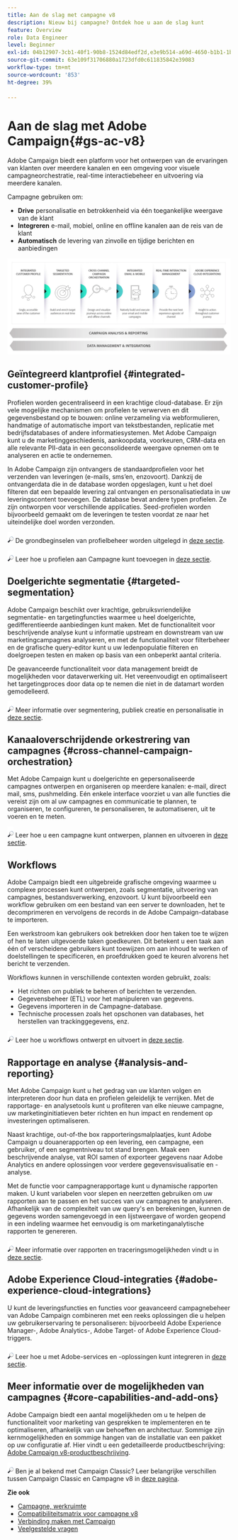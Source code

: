 ```yaml
---
title: Aan de slag met campagne v8
description: Nieuw bij campagne? Ontdek hoe u aan de slag kunt
feature: Overview
role: Data Engineer
level: Beginner
exl-id: 04b12907-3cb1-40f1-90b8-1524d84edf2d,e3e9b514-a69d-4650-b1b1-1b76b4f3d63f
source-git-commit: 63e109f31706880a1723dfd0c611835842e39083
workflow-type: tm+mt
source-wordcount: '853'
ht-degree: 39%

---
```


# Aan de slag met Adobe Campaign{#gs-ac-v8}

Adobe Campaign biedt een platform voor het ontwerpen van de ervaringen van klanten over meerdere kanalen en een omgeving voor visuele campagneorchestratie, real-time interactiebeheer en uitvoering via meerdere kanalen.

Campagne gebruiken om:

* **Drive** personalisatie en betrokkenheid via één toegankelijke weergave van de klant
* **Integreren** e-mail, mobiel, online en offline kanalen aan de reis van de klant
* **Automatisch** de levering van zinvolle en tijdige berichten en aanbiedingen

![](assets/ac-capabilities.png)

## Geïntegreerd klantprofiel {#integrated-customer-profile}

Profielen worden gecentraliseerd in een krachtige cloud-database. Er zijn vele mogelijke mechanismen om profielen te verwerven en dit gegevensbestand op te bouwen: online verzameling via webformulieren, handmatige of automatische import van tekstbestanden, replicatie met bedrijfsdatabases of andere informatiesystemen. Met Adobe Campaign kunt u de marketinggeschiedenis, aankoopdata, voorkeuren, CRM-data en alle relevante PII-data in een geconsolideerde weergave opnemen om te analyseren en actie te ondernemen.

In Adobe Campaign zijn ontvangers de standaardprofielen voor het verzenden van leveringen (e-mails, sms’en, enzovoort). Dankzij de ontvangerdata die in de database worden opgeslagen, kunt u het doel filteren dat een bepaalde levering zal ontvangen en personalisatiedata in uw leveringscontent toevoegen. De database bevat andere typen profielen. Ze zijn ontworpen voor verschillende applicaties. Seed-profielen worden bijvoorbeeld gemaakt om de leveringen te testen voordat ze naar het uiteindelijke doel worden verzonden.

![](../assets/do-not-localize/glass.png) De grondbeginselen van profielbeheer worden uitgelegd in [deze sectie](audiences.md).

![](../assets/do-not-localize/glass.png) Leer hoe u profielen aan Campagne kunt toevoegen in [deze sectie](import.md).

## Doelgerichte segmentatie {#targeted-segmentation}

Adobe Campaign beschikt over krachtige, gebruiksvriendelijke segmentatie- en targetingfuncties waarmee u heel doelgerichte, gedifferentieerde aanbiedingen kunt maken. Met de functionaliteit voor beschrijvende analyse kunt u informatie upstream en downstream van uw marketingcampagnes analyseren, en met de functionaliteit voor filterbeheer en de grafische query-editor kunt u uw ledenpopulatie filteren en doelgroepen testen en maken op basis van een onbeperkt aantal criteria.

De geavanceerde functionaliteit voor data management breidt de mogelijkheden voor dataverwerking uit. Het vereenvoudigt en optimaliseert het targetingproces door data op te nemen die niet in de datamart worden gemodelleerd.

![](../assets/do-not-localize/glass.png) Meer informatie over segmentering, publiek creatie en personalisatie in [deze sectie](audiences.md).

## Kanaaloverschrijdende orkestrering van campagnes {#cross-channel-campaign-orchestration}

Met Adobe Campaign kunt u doelgerichte en gepersonaliseerde campagnes ontwerpen en organiseren op meerdere kanalen: e-mail, direct mail, sms, pushmelding. Eén enkele interface voorziet u van alle functies die vereist zijn om al uw campagnes en communicatie te plannen, te organiseren, te configureren, te personaliseren, te automatiseren, uit te voeren en te meten.

![](../assets/do-not-localize/glass.png) Leer hoe u een campagne kunt ontwerpen, plannen en uitvoeren in [deze sectie](campaigns.md).

## Workflows

Adobe Campaign biedt een uitgebreide grafische omgeving waarmee u complexe processen kunt ontwerpen, zoals segmentatie, uitvoering van campagnes, bestandsverwerking, enzovoort. U kunt bijvoorbeeld een workflow gebruiken om een bestand van een server te downloaden, het te decomprimeren en vervolgens de records in de Adobe Campaign-database te importeren.

Een werkstroom kan gebruikers ook betrekken door hen taken toe te wijzen of hen te laten uitgevoerde taken goedkeuren. Dit betekent u een taak aan één of verscheidene gebruikers kunt toewijzen om aan inhoud te werken of doelstellingen te specificeren, en proefdrukken goed te keuren alvorens het bericht te verzenden.

Workflows kunnen in verschillende contexten worden gebruikt, zoals:

* Het richten om publiek te beheren of berichten te verzenden.
* Gegevensbeheer (ETL) voor het manipuleren van gegevens.
* Gegevens importeren in de Campagne-database.
* Technische processen zoals het opschonen van databases, het herstellen van trackinggegevens, enz.

![](../assets/do-not-localize/glass.png) Leer hoe u workflows ontwerpt en uitvoert in [deze sectie](../config/workflows.md).

## Rapportage en analyse {#analysis-and-reporting}

Met Adobe Campaign kunt u het gedrag van uw klanten volgen en interpreteren door hun data en profielen geleidelijk te verrijken. Met de rapportage- en analysetools kunt u profiteren van elke nieuwe campagne, uw marketinginitiatieven beter richten en hun impact en rendement op investeringen optimaliseren.

Naast krachtige, out-of-the box rapporteringsmalplaatjes, kunt Adobe Campaign u douanerapporten op een levering, een campagne, een gebruiker, of een segmentniveau tot stand brengen. Maak een beschrijvende analyse, vat ROI samen of exporteer gegevens naar Adobe Analytics en andere oplossingen voor verdere gegevensvisualisatie en -analyse.

Met de functie voor campagnerapportage kunt u dynamische rapporten maken. U kunt variabelen voor slepen en neerzetten gebruiken om uw rapporten aan te passen en het succes van uw campagnes te analyseren. Afhankelijk van de complexiteit van uw query&#39;s en berekeningen, kunnen de gegevens worden samengevoegd in een lijstweergave of worden geopend in een indeling waarmee het eenvoudig is om marketinganalytische rapporten te genereren.


![](../assets/do-not-localize/glass.png) Meer informatie over rapporten en traceringsmogelijkheden vindt u in [deze sectie](reporting.md).

## Adobe Experience Cloud-integraties {#adobe-experience-cloud-integrations}

U kunt de leveringsfuncties en functies voor geavanceerd campagnebeheer van Adobe Campaign combineren met een reeks oplossingen die u helpen uw gebruikerservaring te personaliseren: bijvoorbeeld Adobe Experience Manager-, Adobe Analytics-, Adobe Target- of Adobe Experience Cloud-triggers.

![](../assets/do-not-localize/glass.png) Leer hoe u met Adobe-services en -oplossingen kunt integreren in [deze sectie](../connect/integration.md).

## Meer informatie over de mogelijkheden van campagnes {#core-capabilities-and-add-ons}

Adobe Campaign biedt een aantal mogelijkheden om u te helpen de functionaliteit voor marketing van gesprekken te implementeren en te optimaliseren, afhankelijk van uw behoeften en architectuur. Sommige zijn kernmogelijkheden en sommige hangen van de installatie van een pakket op uw configuratie af. Hier vindt u een gedetailleerde productbeschrijving: [Adobe Campaign v8-productbeschrijving](https://helpx.adobe.com/legal/product-descriptions/adobe-campaign-managed-cloud-services.html).

![](../assets/do-not-localize/glass.png) Ben je al bekend met Campaign Classic? Leer belangrijke verschillen tussen Campaign Classic en Campagne v8 in [deze pagina](v7-to-v8.html).

**Zie ook**

* [Campagne, werkruimte](campaign-ui.md)
* [Compatibiliteitsmatrix voor campagne v8](compatibility-matrix.md)
* [Verbinding maken met Campaign](connect.md)
* [Veelgestelde vragen](campaign-faq.md)